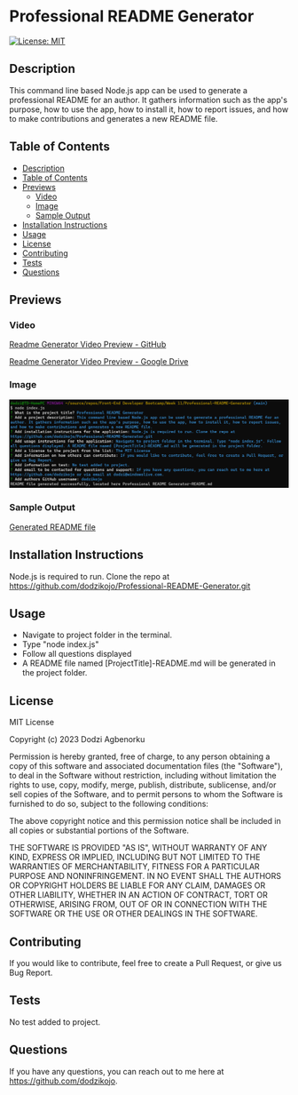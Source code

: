 
<!-- omit in toc -->
# Professional README Generator

[![License: MIT](https://img.shields.io/badge/License-MIT-yellow.svg)](https://opensource.org/licenses/MIT)

## Description
This command line based Node.js app can be used to generate a professional README for an author. It gathers information such as the app's purpose, how to use the app, how to install it, how to report issues, and how to make contributions and generates a new README file.

## Table of Contents
- [Description](#description)
- [Table of Contents](#table-of-contents)
- [Previews](#previews)
  - [Video](#video)
  - [Image](#image)
  - [Sample Output](#sample-output)
- [Installation Instructions](#installation-instructions)
- [Usage](#usage)
- [License](#license)
- [Contributing](#contributing)
- [Tests](#tests)
- [Questions](#questions)

## Previews
### Video
[Readme Generator Video Preview - GitHub](preview/preview.mkv)

[Readme Generator Video Preview - Google Drive](https://drive.google.com/file/d/1GRHz9CBT60ezpGEV7fXwoTTxUnbaSK6V/view?usp=sharing)

### Image
![Readme Generator Screenshot](preview/readme-generator-preview.png)

### Sample Output
[Generated README file](Professional%20README%20Generator-README.md)

## Installation Instructions
Node.js is required to run. Clone the repo at https://github.com/dodzikojo/Professional-README-Generator.git

## Usage
- Navigate to project folder in the terminal.
- Type "node index.js"
- Follow all questions displayed
- A README file named [ProjectTitle]-README.md will be generated in the project folder.

## License
MIT License

Copyright (c) 2023 Dodzi Agbenorku

Permission is hereby granted, free of charge, to any person obtaining a copy
of this software and associated documentation files (the "Software"), to deal
in the Software without restriction, including without limitation the rights
to use, copy, modify, merge, publish, distribute, sublicense, and/or sell
copies of the Software, and to permit persons to whom the Software is
furnished to do so, subject to the following conditions:

The above copyright notice and this permission notice shall be included in all
copies or substantial portions of the Software.

THE SOFTWARE IS PROVIDED "AS IS", WITHOUT WARRANTY OF ANY KIND, EXPRESS OR
IMPLIED, INCLUDING BUT NOT LIMITED TO THE WARRANTIES OF MERCHANTABILITY,
FITNESS FOR A PARTICULAR PURPOSE AND NONINFRINGEMENT. IN NO EVENT SHALL THE
AUTHORS OR COPYRIGHT HOLDERS BE LIABLE FOR ANY CLAIM, DAMAGES OR OTHER
LIABILITY, WHETHER IN AN ACTION OF CONTRACT, TORT OR OTHERWISE, ARISING FROM,
OUT OF OR IN CONNECTION WITH THE SOFTWARE OR THE USE OR OTHER DEALINGS IN THE
SOFTWARE.


## Contributing
If you would like to contribute, feel free to create a Pull Request, or give us Bug Report.

## Tests
No test added to project.

## Questions
If you have any questions, you can reach out to me here at https://github.com/dodzikojo.  
